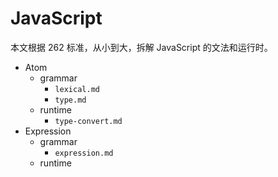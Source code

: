 # JavaScript

本文根据 262 标准，从小到大，拆解 JavaScript 的文法和运行时。

- Atom
  - grammar
    - `lexical.md`
    - `type.md`
  - runtime
    - `type-convert.md`
- Expression
  - grammar
    - `expression.md`
  - runtime

